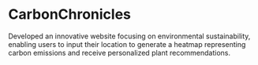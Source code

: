# CarbonChronicles
Developed an innovative website focusing on environmental sustainability, enabling users to input their location to generate a heatmap representing carbon emissions and receive personalized plant recommendations.

